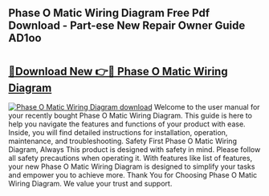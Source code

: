 ## Phase O Matic Wiring Diagram Free Pdf Download - Part-ese New Repair Owner Guide AD1oo

# <h2><a href="http://dfkz9v.blite.top/?on=Phase+O+Matic+Wiring+Diagram">🔗Download New 👉🔴 Phase O Matic Wiring Diagram</a></h2>

[![Phase O Matic Wiring Diagram download](https://i.imgur.com/lujVjoI.png)](http://dfkz9v.blite.top/?on=Phase+O+Matic+Wiring+Diagram)
Welcome to the user manual for your recently bought Phase O Matic Wiring Diagram. This guide is here to help you navigate the features and functions of your product with ease. Inside, you will find detailed instructions for installation, operation, maintenance, and troubleshooting. Safety First Phase O Matic Wiring Diagram, Always This product is designed with safety in mind. Please follow all safety precautions when operating it. With features like list of features, your new Phase O Matic Wiring Diagram is designed to simplify your tasks and empower you to achieve more. Thank You for Choosing Phase O Matic Wiring Diagram. We value your trust and support.

